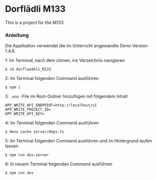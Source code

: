 # Dorflädli M133
This is a project for the M133

### Anleitung
Die Applikation verwendet die im Unterricht angewandte Deno-Version 1.4.6.

1: Im Terminal, nach dem clonen, ins Verzeichnis navigieren

```shell
$ cd dorflaedeli_M133
```

2: Im Terminal folgenden Command ausführen

```shell
$ npm i
```

3: `.env` -File im Root-Ordner hinzufügen mit folgendem Inhalt

```
APP_WRITE_API_ENDPOINT=http://localhost/v1
APP_WRITE_PROJECT_ID=
APP_WRITE_API_KEY=
```

4: Im Terminal folgenden Command ausführen

```shell
$ deno cache server/deps.ts
```

5: Im Terminal folgenden Command ausführen und im Hintergrund laufen lassen

```shell
$ npm run dev:server
```

6: In neuem Terminal folgenden Command ausführen

```shell
$ npm run dev
```
